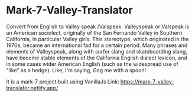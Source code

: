 # Mark-7-Valley-Translator

Convert from English to Valley speak /Valspeak. Valleyspeak or Valspeak is an American sociolect, originally of the San Fernando Valley in Southern California, in particular Valley girls. This stereotype, which originated in the 1970s, became an international fad for a certain period. Many phrases and elements of Valleyspeak, along with surfer slang and skateboarding slang, have become stable elements of the California English dialect lexicon, and in some cases wider American English (such as the widespread use of "like" as a hedge). Like, I'm saying, Gag me with a spoon!


It is a mark-7 project built using VanillaJs
Link: https://mark-7-valley-translator.netlify.app/
